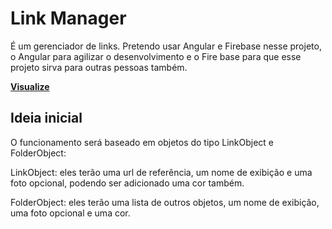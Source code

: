 # Link Manager

É um gerenciador de links. Pretendo usar Angular e Firebase nesse projeto, o Angular para agilizar o desenvolvimento e o Fire base para que esse projeto sirva para outras pessoas também.

**[Visualize](src)**

## Ideia inicial
O funcionamento será baseado em objetos do tipo LinkObject e FolderObject:

LinkObject: eles terão uma url de referência, um nome de exibição e uma foto opcional, podendo ser adicionado uma cor também.

FolderObject: eles terão uma lista de outros objetos, um nome de exibição, uma foto opcional e uma cor.

